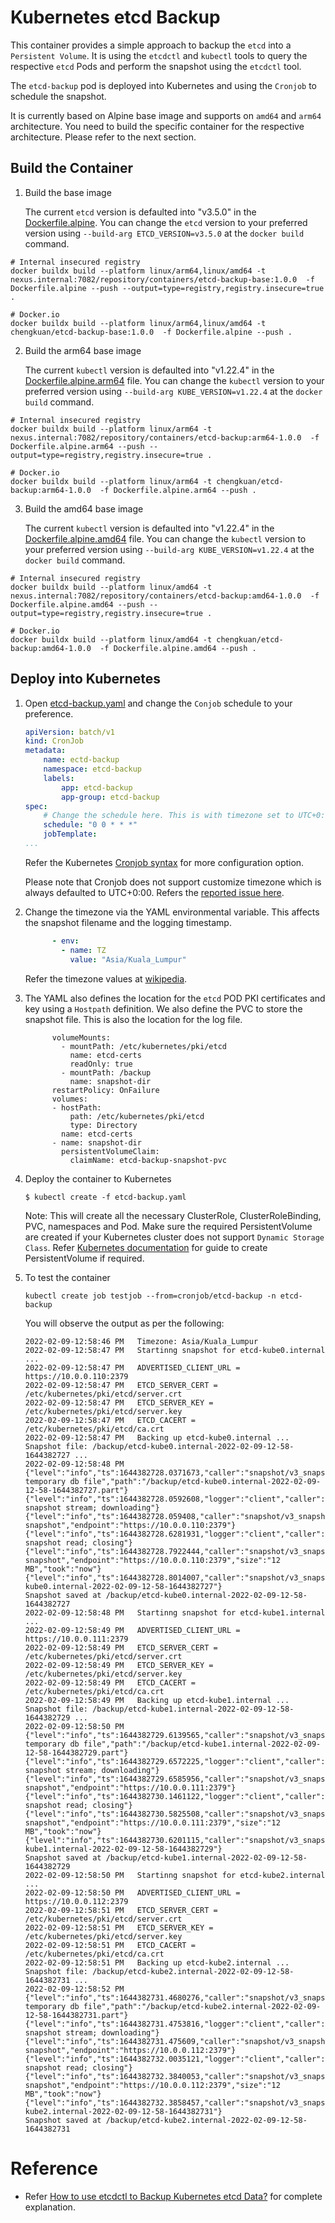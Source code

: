 # Kubernetes etcd Backup

This container provides a simple approach to backup the `etcd` into a `Persistent Volume`. It is using the `etcdctl` and `kubectl` tools to query the respective `etcd` Pods and perform the snapshot using the `etcdctl` tool.

The `etcd-backup` pod is deployed into Kubernetes and using the `Cronjob` to schedule the snapshot.

It is currently based on Alpine base image and supports on `amd64` and `arm64` architecture. You need to build the specific container for the respective architecture. Please refer to the next section.

## Build the Container

1. Build the base image

    The current `etcd` version is defaulted into "v3.5.0" in the [Dockerfile.alpine](./Dockerfile.alpine). 
    You can change the `etcd` version to your preferred version using `--build-arg ETCD_VERSION=v3.5.0` at the `docker build` command.

  ```
  # Internal insecured registry
  docker buildx build --platform linux/arm64,linux/amd64 -t nexus.internal:7082/repository/containers/etcd-backup-base:1.0.0  -f Dockerfile.alpine --push --output=type=registry,registry.insecure=true .

  # Docker.io
  docker buildx build --platform linux/arm64,linux/amd64 -t chengkuan/etcd-backup-base:1.0.0  -f Dockerfile.alpine --push .
  ```

2. Build the arm64 base image

    The current `kubectl` version is defaulted into "v1.22.4" in the [Dockerfile.alpine.arm64](./Dockerfile.alpine.arm64) file. 
    You can change the `kubectl` version to your preferred version using `--build-arg KUBE_VERSION=v1.22.4` at the `docker build` command.

  ```
  # Internal insecured registry
  docker buildx build --platform linux/arm64 -t nexus.internal:7082/repository/containers/etcd-backup:arm64-1.0.0  -f Dockerfile.alpine.arm64 --push --output=type=registry,registry.insecure=true .

  # Docker.io
  docker buildx build --platform linux/arm64 -t chengkuan/etcd-backup:arm64-1.0.0  -f Dockerfile.alpine.arm64 --push .
  ```

3. Build the amd64 base image

    The current `kubectl` version is defaulted into "v1.22.4" in the [Dockerfile.alpine.amd64](./Dockerfile.alpine.amd64) file. 
    You can change the `kubectl` version to your preferred version using `--build-arg KUBE_VERSION=v1.22.4` at the `docker build` command.

  ```
  # Internal insecured registry
  docker buildx build --platform linux/amd64 -t nexus.internal:7082/repository/containers/etcd-backup:amd64-1.0.0  -f Dockerfile.alpine.amd64 --push --output=type=registry,registry.insecure=true .

  # Docker.io
  docker buildx build --platform linux/amd64 -t chengkuan/etcd-backup:amd64-1.0.0  -f Dockerfile.alpine.amd64 --push .
  ```

## Deploy into Kubernetes

1. Open [etcd-backup.yaml](./etcd-backup.yaml) and change the `Conjob` schedule to your preference. 

    ```yaml
    apiVersion: batch/v1
    kind: CronJob
    metadata:
        name: ectd-backup
        namespace: etcd-backup
        labels:
            app: etcd-backup
            app-group: etcd-backup
    spec:
        # Change the schedule here. This is with timezone set to UTC+0:00
        schedule: "0 0 * * *"
        jobTemplate:
    ...
    ```
    Refer the Kubernetes [Cronjob syntax](https://kubernetes.io/docs/concepts/workloads/controllers/cron-jobs/#cron-schedule-syntax) for more configuration option.
    
    Please note that Cronjob does not support customize timezone which is always defaulted to UTC+0:00. Refers the [reported issue here](https://github.com/kubernetes/kubernetes/issues/47202).

2. Change the timezone via the YAML environmental variable. This affects the snapshot filename and the logging timestamp.
    ```yaml
          - env:
            - name: TZ
              value: "Asia/Kuala_Lumpur"
    ```
    Refer the timezone values at [wikipedia](https://en.wikipedia.org/wiki/List_of_tz_database_time_zones).

3. The YAML also defines the location for the `etcd` POD PKI certificates and key using a `Hostpath` definition. We also define the PVC to store the snapshot file. This is also the location for the log file.

    ```
          volumeMounts:
            - mountPath: /etc/kubernetes/pki/etcd
              name: etcd-certs
              readOnly: true
            - mountPath: /backup
              name: snapshot-dir
          restartPolicy: OnFailure
          volumes:
          - hostPath:
              path: /etc/kubernetes/pki/etcd
              type: Directory
            name: etcd-certs
          - name: snapshot-dir
            persistentVolumeClaim:
              claimName: etcd-backup-snapshot-pvc

    ```

2. Deploy the container to Kubernetes

    ```
    $ kubectl create -f etcd-backup.yaml
    ```
    Note: This will create all the necessary ClusterRole, ClusterRoleBinding, PVC, namespaces and Pod. Make sure the required PersistentVolume are created if your Kubernetes cluster does not support `Dynamic Storage Class`. Refer [Kubernetes documentation](https://kubernetes.io/docs/concepts/storage/persistent-volumes/#persistent-volumes) for guide to create PersistentVolume if required.

3. To test the container

    ```
    kubectl create job testjob --from=cronjob/etcd-backup -n etcd-backup
    ```

    You will observe the output as per the following:
    
    ```
    2022-02-09-12:58:46 PM   Timezone: Asia/Kuala_Lumpur
    2022-02-09-12:58:47 PM   Startinng snapshot for etcd-kube0.internal ... 
    2022-02-09-12:58:47 PM   ADVERTISED_CLIENT_URL = https://10.0.0.110:2379
    2022-02-09-12:58:47 PM   ETCD_SERVER_CERT = /etc/kubernetes/pki/etcd/server.crt
    2022-02-09-12:58:47 PM   ETCD_SERVER_KEY = /etc/kubernetes/pki/etcd/server.key
    2022-02-09-12:58:47 PM   ETCD_CACERT = /etc/kubernetes/pki/etcd/ca.crt
    2022-02-09-12:58:47 PM   Backing up etcd-kube0.internal ... Snapshot file: /backup/etcd-kube0.internal-2022-02-09-12-58-1644382727 ...
    2022-02-09-12:58:48 PM   {"level":"info","ts":1644382728.0371673,"caller":"snapshot/v3_snapshot.go:68","msg":"created temporary db file","path":"/backup/etcd-kube0.internal-2022-02-09-12-58-1644382727.part"}
    {"level":"info","ts":1644382728.0592608,"logger":"client","caller":"v3/maintenance.go:211","msg":"opened snapshot stream; downloading"}
    {"level":"info","ts":1644382728.059408,"caller":"snapshot/v3_snapshot.go:76","msg":"fetching snapshot","endpoint":"https://10.0.0.110:2379"}
    {"level":"info","ts":1644382728.6281931,"logger":"client","caller":"v3/maintenance.go:219","msg":"completed snapshot read; closing"}
    {"level":"info","ts":1644382728.7922444,"caller":"snapshot/v3_snapshot.go:91","msg":"fetched snapshot","endpoint":"https://10.0.0.110:2379","size":"12 MB","took":"now"}
    {"level":"info","ts":1644382728.8014007,"caller":"snapshot/v3_snapshot.go:100","msg":"saved","path":"/backup/etcd-kube0.internal-2022-02-09-12-58-1644382727"}
    Snapshot saved at /backup/etcd-kube0.internal-2022-02-09-12-58-1644382727
    2022-02-09-12:58:48 PM   Startinng snapshot for etcd-kube1.internal ... 
    2022-02-09-12:58:49 PM   ADVERTISED_CLIENT_URL = https://10.0.0.111:2379
    2022-02-09-12:58:49 PM   ETCD_SERVER_CERT = /etc/kubernetes/pki/etcd/server.crt
    2022-02-09-12:58:49 PM   ETCD_SERVER_KEY = /etc/kubernetes/pki/etcd/server.key
    2022-02-09-12:58:49 PM   ETCD_CACERT = /etc/kubernetes/pki/etcd/ca.crt
    2022-02-09-12:58:49 PM   Backing up etcd-kube1.internal ... Snapshot file: /backup/etcd-kube1.internal-2022-02-09-12-58-1644382729 ...
    2022-02-09-12:58:50 PM   {"level":"info","ts":1644382729.6139565,"caller":"snapshot/v3_snapshot.go:68","msg":"created temporary db file","path":"/backup/etcd-kube1.internal-2022-02-09-12-58-1644382729.part"}
    {"level":"info","ts":1644382729.6572225,"logger":"client","caller":"v3/maintenance.go:211","msg":"opened snapshot stream; downloading"}
    {"level":"info","ts":1644382729.6585956,"caller":"snapshot/v3_snapshot.go:76","msg":"fetching snapshot","endpoint":"https://10.0.0.111:2379"}
    {"level":"info","ts":1644382730.1461122,"logger":"client","caller":"v3/maintenance.go:219","msg":"completed snapshot read; closing"}
    {"level":"info","ts":1644382730.5825508,"caller":"snapshot/v3_snapshot.go:91","msg":"fetched snapshot","endpoint":"https://10.0.0.111:2379","size":"12 MB","took":"now"}
    {"level":"info","ts":1644382730.6201115,"caller":"snapshot/v3_snapshot.go:100","msg":"saved","path":"/backup/etcd-kube1.internal-2022-02-09-12-58-1644382729"}
    Snapshot saved at /backup/etcd-kube1.internal-2022-02-09-12-58-1644382729
    2022-02-09-12:58:50 PM   Startinng snapshot for etcd-kube2.internal ... 
    2022-02-09-12:58:50 PM   ADVERTISED_CLIENT_URL = https://10.0.0.112:2379
    2022-02-09-12:58:51 PM   ETCD_SERVER_CERT = /etc/kubernetes/pki/etcd/server.crt
    2022-02-09-12:58:51 PM   ETCD_SERVER_KEY = /etc/kubernetes/pki/etcd/server.key
    2022-02-09-12:58:51 PM   ETCD_CACERT = /etc/kubernetes/pki/etcd/ca.crt
    2022-02-09-12:58:51 PM   Backing up etcd-kube2.internal ... Snapshot file: /backup/etcd-kube2.internal-2022-02-09-12-58-1644382731 ...
    2022-02-09-12:58:52 PM   {"level":"info","ts":1644382731.4680276,"caller":"snapshot/v3_snapshot.go:68","msg":"created temporary db file","path":"/backup/etcd-kube2.internal-2022-02-09-12-58-1644382731.part"}
    {"level":"info","ts":1644382731.4753816,"logger":"client","caller":"v3/maintenance.go:211","msg":"opened snapshot stream; downloading"}
    {"level":"info","ts":1644382731.475609,"caller":"snapshot/v3_snapshot.go:76","msg":"fetching snapshot","endpoint":"https://10.0.0.112:2379"}
    {"level":"info","ts":1644382732.0035121,"logger":"client","caller":"v3/maintenance.go:219","msg":"completed snapshot read; closing"}
    {"level":"info","ts":1644382732.3840053,"caller":"snapshot/v3_snapshot.go:91","msg":"fetched snapshot","endpoint":"https://10.0.0.112:2379","size":"12 MB","took":"now"}
    {"level":"info","ts":1644382732.3858457,"caller":"snapshot/v3_snapshot.go:100","msg":"saved","path":"/backup/etcd-kube2.internal-2022-02-09-12-58-1644382731"}
    Snapshot saved at /backup/etcd-kube2.internal-2022-02-09-12-58-1644382731

    ```
# Reference

- Refer [How to use etcdctl to Backup Kubernetes etcd Data?](https://braindose.blog/2022/02/09/etcdctl-backup-kubernetes/) for complete explanation.